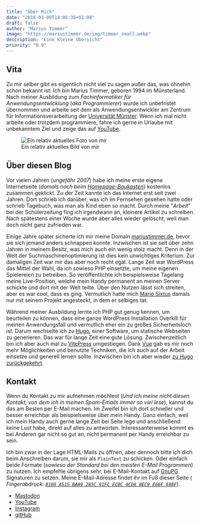 ```yaml
---
title: "Über Mich"
date: "2018-03-09T14:06:36+01:00"
draft: false
author: "Marius Timmer"
image: "https://mariustimmer.de/img/timmer_small.webp"
description: "Eine kleine Übersicht"
priority: "0.9"
---
```


## Vita
Zu mir selber gibt es eigentlich nicht viel zu sagen außer das, was ohnehin
schon bekannt ist: Ich bin Marius Timmer, geboren 1994 im Münsterland. Nach
meiner Ausbildung zum *Fachinformatiker für Anwendungsentwicklung* (*aka
Programmierer*) wurde ich unbefristet übernommen und arbeite seit dem als
Anwendungsentwickler am Zentrum für Informationsverarbeitung
der [Universität Münster](https://www.uni-muenster.de/). Wenn ich mal nicht arbeite oder trotzdem
programmiere, fahre ich gerne in Urlaube mit unbekanntem Ziel und zeige das
auf [YouTube](https://www.youtube.com/channel/UCIROfdOW4gffuwYVNE1nwGg).

<figure class="right col3">
    <img
        alt="Ein relativ aktuelles Foto von mir"
        src="/img/timmer.webp"
        srcset="/img/timmer_small.webp  480w,
                /img/timmer_medium.webp 960w,
                /img/timmer.webp 1024w"
    />
    <figcaption>Ein relativ aktuelles Bild von mir</figcaption>
</figure>

## Über diesen Blog
Vor vielen Jahren (_ungefähr 2007_) habe ich meine erste eigene Internetseite
(_damals noch beim [Homepage-Baukasten](https://www.homepage-baukasten.de/)_) kostenlos zusammen geklickt.
Zu der Zeit kannte ich das Internet erst seit zwei Jahren. Dort schrieb ich
darüber, was ich im Fernsehen gesehen hatte oder schrieb Tagebuch, was man
als Kind eben so macht. Durch meine "_Arbeit_" bei der Schülerzeitung fing
ich irgendwann an, kleinere Artikel zu schreiben. Nach spätestens einer
Woche wurde aber alles wieder gelöscht, weil man doch nicht ganz zufrieden war.

Einige Jahre später sicherte ich mir meine Domain [mariustimmer.de](https://mariustimmer.de/),
bevor sie sich jemand anders schnappen konnte. Inzwischen ist sie seit über
zehn Jahren in meinem Besitz, was mich auch ein wenig stolz macht. Denn in
der Welt der Suchmaschinen&shy;optimierung ist dies kein unwichtiges Kriterium.
Zur damaligen Zeit war mir das aber noch recht egal. Lange Zeit war WordPress
das Mittel der Wahl, da ich sowieso PHP einsetzte, um meine eigenen
Spielereien zu betreiben. So veröffentlichte ich beispielsweise Tagelang
meine Live-Position, welche mein Handy permanent an meinen Server schickte
und dort mit der Welt teilte. Über den Nutzen lässt sich streiten, aber
es war cool, dass es ging. Vermutlich hatte mich
[Mario Sixtus](https://mastodon.social/@sixtus) damals nur mit seinem
Projekt angesteckt, in dem er selbiges tat.

Während meiner Ausbildung lernte ich PHP gut genug kennen, um beurteilen
zu können, dass eine ganze WordPress Installation Overkill für meinen
Anwendungsfall und vermutlich eher ein zu großes Sicherheitsloch ist.
Darum wechselte ich zu [Hugo](https://gohugo.io/), einer Software,
um statische Webseiten zu generieren. Das war für lange Zeit eine gute
Lösung. Zwischenzeitlich bin ich aber auch mal zu [VitePress](https://vitepress.vuejs.org/)
umgestiegen. Dank [Vue](https://vuejs.org/) gab es mir noch mehr Möglichkeiten und benutzte
Techniken, die ich auch auf der Arbeit einsetze und generell lernen sollte.
Inzwischen bin ich aber wieder [zu Hugo zurückgekehrt](/post/zurueckzuhugo/).

## Kontakt
Wenn du Kontakt zu mir aufnehmen möchtest (_Und ich meine nicht diesen Kontakt,
von dem ich in meinen Spam-Emails immer so viel lese_), kannst du das am Besten
per E-Mail machen. Im Zweifel bin ich dort schneller und besser erreichbar als
beispielsweise über mein Handy. Ganz einfach, weil ich mein Handy auch gerne
lange Zeit bei Seite lege und anschließend keine Lust habe, direkt auf alles
zu antworten. Interessanterweise kommt es bei Anderen gar nicht so gut an,
nicht permanent per Handy erreichbar zu sein.

Ich bin zwar in der Lage HTML-Mails zu öffnen, aber dennoch bitte ich dich beim
Anschreiben darum, sie mir als `PlainText` zu schicken. Oder einfach beide
Formate (_sowieso der Standard bei den meisten E-Mail Programmen_) zu nutzen.
Ich empfehle übrigens sehr, bei E-Mail-Kontakt
auf [GnuPG](https://gnupg.com/index.de.html) Signaturen zu setzen. Meine
E-Mail-Adresse findet ihr im Fuß dieser Seite (
_Fingerabdruck: [`8180 A515 BAA9 285C 91FC ECBC 0CD8 0EC9 E66F 69BF`](/8180A515BAA9285C91FCECBC0CD80EC9E66F69BF.asc)_).

- [Mastodon](https://mastodon.mariustimmer.de/@timmer)
- [YouTube](https://www.youtube.com/channel/UCKllWK67NhLhk6QAwLelVyA)
- [Instagram](https://instagram.com/@timmer94)
- [gitHub](https://github.com/mariustimmer)